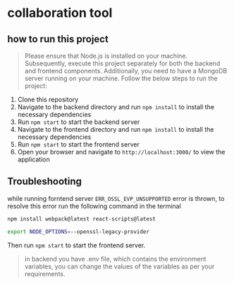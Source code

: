 # collaboration tool

## how to run this project

 > Please ensure that Node.js is installed on your machine. Subsequently, execute this project separately for both the backend and frontend components. Additionally, you need to have a MongoDB server running on your machine. Follow the below steps to run the project:
 1. Clone this repository
 2. Navigate to the backend directory and run `npm install` to install the necessary dependencies
3. Run `npm start` to start the backend server
4. Navigate to the frontend directory and run `npm install` to install the necessary dependencies
5. Run `npm start` to start the frontend server
6. Open your browser and navigate to `http://localhost:3000/` to view the application

## Troubleshooting
while running forntend server `ERR_OSSL_EVP_UNSUPPORTED` error is thrown, to resolve this error run the following command in the terminal
```bash
npm install webpack@latest react-scripts@latest
```
```bash
export NODE_OPTIONS=--openssl-legacy-provider
```
Then run `npm start` to start the frontend server.

> in backend you have .env file, which contains the environment variables, you can change the values of the variables as per your requirements.
